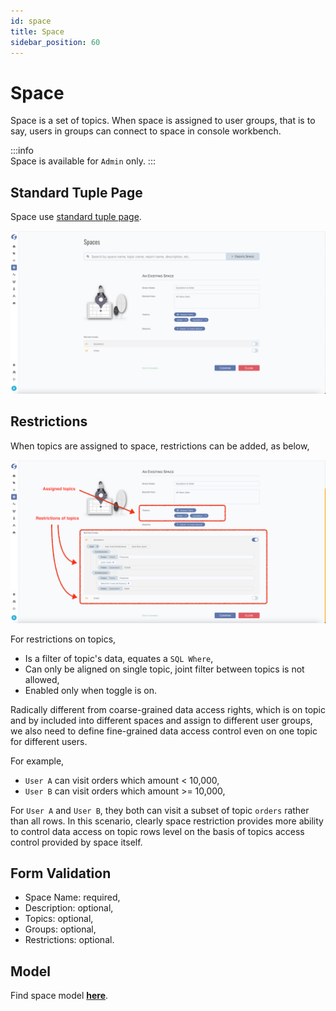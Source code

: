 ```yaml
---
id: space  
title: Space  
sidebar_position: 60
---
```


# Space

Space is a set of topics. When space is assigned to user groups, that is to say, users in groups can connect to space in console workbench.

:::info  
Space is available for `Admin` only.
:::

## Standard Tuple Page

Space use [standard tuple page](../standard-tuple-page).

![Edit Space](images/space.png)

## Restrictions

When topics are assigned to space, restrictions can be added, as below,

![Space Restrictions](images/space-restrictions.png)

For restrictions on topics,

- Is a filter of topic's data, equates a `SQL Where`,
- Can only be aligned on single topic, joint filter between topics is not allowed,
- Enabled only when toggle is on.

Radically different from coarse-grained data access rights, which is on topic and by included into different spaces and assign to different
user groups, we also need to define fine-grained data access control even on one topic for different users.

For example,

- `User A` can visit orders which amount < 10,000,
- `User B` can visit orders which amount >= 10,000,

For `User A` and `User B`, they both can visit a subset of topic `orders` rather than all rows. In this scenario, clearly space restriction provides more ability
to control data access on topic rows level on the basis of topics access control provided by space itself.

## Form Validation

- Space Name: required,
- Description: optional,
- Topics: optional,
- Groups: optional,
- Restrictions: optional.

## Model

Find space model **[here](../../tuples/space)**.

